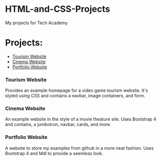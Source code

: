 # HTML-and-CSS-Projects
My projects for Tech Academy

# **Projects:**
- [Tourism Website](https://github.com/Fyrexian/HTML-and-CSS-Projects/releases/tag/P1_HTML-v1.4.2)
- [Cinema Website](https://github.com/Fyrexian/HTML-and-CSS-Projects/releases/tag/P2_HTML_v1.0)
- [Portfolio Website](https://fyrexian.github.io/)

### **Tourism Website**
Provides an example homepage for a video game tourism website. It's styled using CSS and contains a navbar, image containers, and form.

### **Cinema Website**
An example website in the style of a movie theature site. Uses Bootstrap 4 and contains, a jumbotron, navbar, cards, and more.

### **Portfolio Website**
A website to store my examples from github in a more neat fashion. Uses Bootstrap 4 and Mdl to provide a seemless look.
